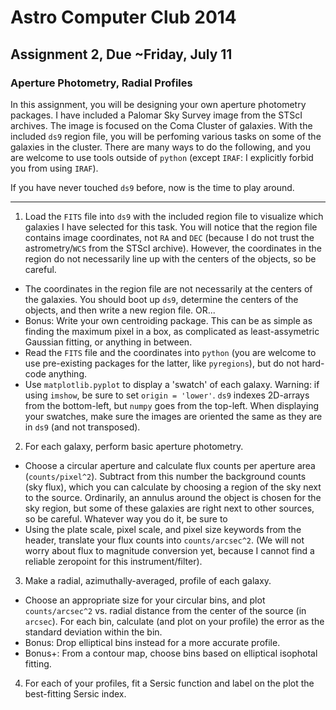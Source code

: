 Astro Computer Club 2014
========================

Assignment 2, Due ~Friday, July 11
----------------------------------

### Aperture Photometry, Radial Profiles

In this assignment, you will be designing your own aperture photometry packages.  I have included a Palomar Sky Survey image from the STScI archives.  The image is focused on the Coma Cluster of galaxies.  With the included ```ds9``` region file, you will be perfoming various tasks on some of the galaxies in the cluster.  There are many ways to do the following, and you are welcome to use tools outside of ```python``` (except ```IRAF```:  I explicitly forbid you from using ```IRAF```).

  If you have never touched ```ds9``` before, now is the time to play around.

------
1) Load the ```FITS``` file into ```ds9``` with the included region file to visualize which galaxies I have selected for this task.  You will notice that the region file contains image coordinates, not ```RA``` and ```DEC``` (because I do not trust the astrometry/```WCS``` from the STScI archive).  However, the coordinates in the region do not necessarily line up with the centers of the objects, so be careful.
  * The coordinates in the region file are not necessarily at the centers of the galaxies.  You should boot up ```ds9```, determine the centers of the objects, and then write a new region file.  OR...
  * Bonus: Write your own centroiding package.  This can be as simple as finding the maximum pixel in a box, as complicated as least-assymetric Gaussian fitting, or anything in between.
  * Read the ```FITS``` file and the coordinates into ```python``` (you are welcome to use pre-existing packages for the latter, like ```pyregions```), but do not hard-code anything.
  * Use ```matplotlib.pyplot``` to display a 'swatch' of each galaxy.  Warning:  if using ```imshow```, be sure to set ```origin = 'lower'```.  ```ds9``` indexes 2D-arrays from the bottom-left, but ```numpy``` goes from the top-left.  When displaying your swatches, make sure the images are oriented the same as they are in ```ds9``` (and not transposed).

2) For each galaxy, perform basic aperture photometry.
  * Choose a circular aperture and calculate flux counts per aperture area (```counts/pixel^2```).  Subtract from this number the background counts (sky flux), which you can calculate by choosing a region of the sky next to the source.  Ordinarily, an annulus around the object is chosen for the sky region, but some of these galaxies are right next to other sources, so be careful.  Whatever way you do it, be sure to 
  * Using the plate scale, pixel scale, and pixel size keywords from the header, translate your flux counts into ```counts/arcsec^2```.  (We will not worry about flux to magnitude conversion yet, because I cannot find a reliable zeropoint for this instrument/filter).

3) Make a radial, azimuthally-averaged, profile of each galaxy.
  * Choose an appropriate size for your circular bins, and plot ```counts/arcsec^2``` vs. radial distance from the center of the source (in ```arcsec```).  For each bin, calculate (and plot on your profile) the error as the standard deviation within the bin.
  * Bonus:   Drop elliptical bins instead for a more accurate profile.
  * Bonus+:  From a contour map, choose bins based on elliptical isophotal fitting.

4) For each of your profiles, fit a Sersic function and label on the plot the best-fitting Sersic index.
